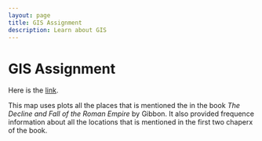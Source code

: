 ```yaml
---
layout: page
title: GIS Assignment
description: Learn about GIS
---
```


# GIS Assignment
Here is the [link](https://fieldmaps.arcgis.app/?itemID=7e1215709b4844adb6b0a3b96856c9d8&referenceContext=open&portalURL=https%3A%2F%2FTuftsGIS.maps.arcgis.com).

This map uses plots all the places that is mentioned the in the book *The Decline and Fall of the Roman Empire* by Gibbon. It also provided frequence information about all the locations that is mentioned in the first two chaperx of the book. 